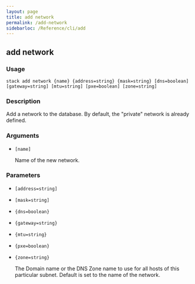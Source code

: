 ```yaml
---
layout: page
title: add network
permalink: /add-network
sidebarloc: /Reference/cli/add
---
```


## add network

### Usage

`stack add network {name} {address=string} {mask=string} [dns=boolean] [gateway=string] [mtu=string] [pxe=boolean] [zone=string]`

### Description

Add a network to the database. By default,
	the "private" network is already defined.

### Arguments

* `[name]`

   Name of the new network.


### Parameters
* `[address=string]`
* `[mask=string]`
* `{dns=boolean}`
* `{gateway=string}`
* `{mtu=string}`
* `{pxe=boolean}`
* `{zone=string}`

   The Domain name or the DNS Zone name to use
	for all hosts of this particular subnet. Default
	is set to the name of the network.


